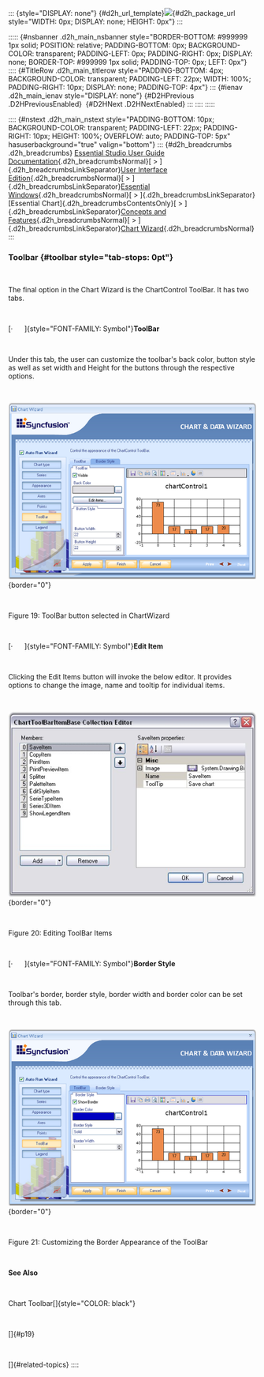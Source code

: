 ::: {style="DISPLAY: none"}
[](ms-xhelp:///?Id=d2h_url_template){#d2h_url_template}![](!package_url!){#d2h_package_url style="WIDTH: 0px; DISPLAY: none; HEIGHT: 0px"}
:::

::::: {#nsbanner .d2h_main_nsbanner style="BORDER-BOTTOM: #999999 1px solid; POSITION: relative; PADDING-BOTTOM: 0px; BACKGROUND-COLOR: transparent; PADDING-LEFT: 0px; PADDING-RIGHT: 0px; DISPLAY: none; BORDER-TOP: #999999 1px solid; PADDING-TOP: 0px; LEFT: 0px"}
:::: {#TitleRow .d2h_main_titlerow style="PADDING-BOTTOM: 4px; BACKGROUND-COLOR: transparent; PADDING-LEFT: 22px; WIDTH: 100%; PADDING-RIGHT: 10px; DISPLAY: none; PADDING-TOP: 4px"}
::: {#ienav .d2h_main_ienav style="DISPLAY: none"}
[](ms-xhelp:///?Id=a979a6df-df74-46cd-b9ce-883151adf8b0){#D2HPrevious .D2HPreviousEnabled}  [](ms-xhelp:///?Id=190fa68b-4fb2-4157-b4be-2260fe3214f4){#D2HNext .D2HNextEnabled}
:::
::::
:::::

:::: {#nstext .d2h_main_nstext style="PADDING-BOTTOM: 10px; BACKGROUND-COLOR: transparent; PADDING-LEFT: 22px; PADDING-RIGHT: 10px; HEIGHT: 100%; OVERFLOW: auto; PADDING-TOP: 5px" hasuserbackground="true" valign="bottom"}
::: {#d2h_breadcrumbs .d2h_breadcrumbs}
[Essential Studio User Guide Documentation](ms-xhelp:///?Id=12457748-09e3-4d74-a240-8e049cedf030){.d2h_breadcrumbsNormal}[ \> ]{.d2h_breadcrumbsLinkSeparator}[User Interface Edition](ms-xhelp:///?Id=c29296b7-531c-413b-a0ec-488ca1f7f669){.d2h_breadcrumbsNormal}[ \> ]{.d2h_breadcrumbsLinkSeparator}[Essential Windows](ms-xhelp:///?Id=e60759d8-47a4-4570-9d7a-16a68d63f2ea){.d2h_breadcrumbsNormal}[ \> ]{.d2h_breadcrumbsLinkSeparator}[Essential Chart]{.d2h_breadcrumbsContentsOnly}[ \> ]{.d2h_breadcrumbsLinkSeparator}[Concepts and Features](ms-xhelp:///?Id=71321e9c-336c-4c1c-a127-be9f135ad4bb){.d2h_breadcrumbsNormal}[ \> ]{.d2h_breadcrumbsLinkSeparator}[Chart Wizard](ms-xhelp:///?Id=75ed87e0-40c7-4e39-8fb1-d0da77b99911){.d2h_breadcrumbsNormal}
:::

### Toolbar {#toolbar style="tab-stops: 0pt"}

 

The final option in the Chart Wizard is the ChartControl ToolBar. It has two tabs.

 

[·      ]{style="FONT-FAMILY: Symbol"}**ToolBar**

 

Under this tab, the user can customize the toolbar\'s back color, button style as well as set width and Height for the buttons through the respective options.

 

![](ImagesExt/image84_21.png){border="0"}

 

Figure 19: ToolBar button selected in ChartWizard

 

[·      ]{style="FONT-FAMILY: Symbol"}**Edit Item**

 

Clicking the Edit Items button will invoke the below editor. It provides options to change the image, name and tooltip for individual items.

 

![](ImagesExt/image84_22.jpg){border="0"}

 

Figure 20: Editing ToolBar Items

 

[·      ]{style="FONT-FAMILY: Symbol"}**Border Style**

 

Toolbar\'s border, border style, border width and border color can be set through this tab.

 

![](ImagesExt/image84_23.png){border="0"}

 

Figure 21: Customizing the Border Appearance of the ToolBar

 

**See Also**

 

Chart Toolbar[]{style="COLOR: black"}

 

[]{#p19} 

 

[]{#related-topics}
::::
